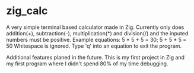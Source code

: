 # zig_calc
A very simple terminal based calculator made in Zig. 
Currently only does addition(+), subtraction(-), multiplication(*) and division(/) and the inputed numbers must be positive.
Example equations:  5 * 5 + 5 = 30; 5 + 5 * 5 = 50
Whitespace is ignored. Type 'q' into an equation to exit the program.

Additional features planed in the future.
This is my first project in Zig and my first program where I didn't spend 80% of my time debugging.
